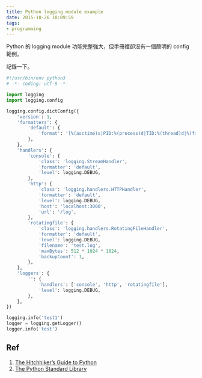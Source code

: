 ```yaml
---
title: Python logging module example
date: 2015-10-26 18:09:59
tags:
- programming
---
```


Python 的 logging module 功能完整強大，但手冊裡卻沒有一個簡明的 config 範例。

記錄一下。
<!-- more -->
```python
#!/usr/bin/env python3
# -*- coding: utf-8 -*-

import logging
import logging.config

logging.config.dictConfig({
    'version': 1,
    'formatters': {
        'default': {
            'format': '[%(asctime)s|PID:%(process)d|TID:%(thread)d|%(filename)s:%(lineno)d|%(funcName)s|%(name)s|%(levelname)s] %(message)s',
        },
    },
    'handlers': {
        'console': {
            'class': 'logging.StreamHandler',
            'formatter': 'default',
            'level': logging.DEBUG,
        },
        'http': {
            'class': 'logging.handlers.HTTPHandler',
            'formatter': 'default',
            'level': logging.DEBUG,
            'host': 'localhost:3000',
            'url': '/log',
        },
        'rotatingfile': {
            'class': 'logging.handlers.RotatingFileHandler',
            'formatter': 'default',
            'level': logging.DEBUG,
            'filename': 'test.log',
            'maxBytes': 512 * 1024 * 1024,
            'backupCount': 1,
        },
    },
    'loggers': {
        '': {
            'handlers': ['console', 'http', 'rotatingfile'],
            'level': logging.DEBUG,
        },
    },
})

logging.info('test1')
logger = logging.getLogger()
logger.info('test')
```

## Ref

1. [The Hitchhiker’s Guide to Python]
2. [The Python Standard Library]

[The Hitchhiker’s Guide to Python]: http://docs.python-guide.org/en/latest/writing/logging/
[The Python Standard Library]: https://docs.python.org/2/library/logging.html
